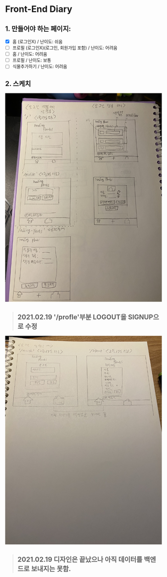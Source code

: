 # Front-End Diary
## 1. 만들어야 하는 페이지:
- [x] 홈 (로그인X) / 난이도: 쉬움
- [ ] 프로필 (로그인X)(로그인, 회원가입 포함) / 난이도: 어려움
- [ ] 홈 / 난이도: 어려움
- [ ] 프로필 / 난이도: 보통 
- [ ] 식물추가하기 / 난이도: 어려움

## 2. 스케치
![페이지_스케치1](ForREADME/페이지_스케치1.jpg)
> ## 2021.02.19 '/profle'부분 LOGOUT을 SIGNUP으로 수정
![페이지_스케치2](ForREADME/페이지_스케치2.jpg)
> ## 2021.02.19 디자인은 끝났으나 아직 데이터를 백엔드로 보내지는 못함.
